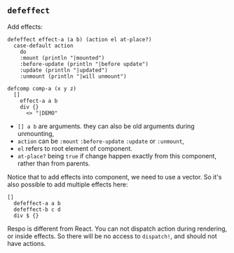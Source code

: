 ## `defeffect`

Add effects:

```
defeffect effect-a (a b) (action el at-place?)
  case-default action
    do
    :mount (println "|mounted")
    :before-update (println "|before update")
    :update (println "|updated")
    :unmount (println "|will unmount")

defcomp comp-a (x y z)
  []
    effect-a a b
    div {}
      <> "|DEMO"
```

- `[] a b` are arguments. they can also be old arguments during unmounting,
- `action` can be `:mount` `:before-update` `:update` or `:unmount`,
- `el` refers to root element of component.
- `at-place?` being `true` if change happen exactly from this component, rather than from parents.

Notice that to add effects into component, we need to use a vector.
So it's also possible to add multiple effects here:

```
[]
  defeffect-a a b
  defeffect-b c d
  div $ {}
```

Respo is different from React. You can not dispatch action during rendering, or inside effects.
So there will be no access to `dispatch!`, and should not have actions.
